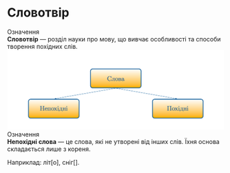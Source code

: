 # Словотвір


<div class="space">
<div class="eoz-wrap">
<span class="eoz">Означення</span>
<div class="eoz-text">
<b>Словотвір</b> — роздiл науки про мову, що вивчає особливостi та способи творення похiдних слiв.
</div>
</div>
</div>


<div class="center">
<img src="../pics/4/slova.png" width="600px" class="center"/>
</div>


<div class="space">
<div class="eoz-wrap">
<span class="eoz">Означення</span>
<div class="eoz-text">
<b>Непохідні слова</b> — це слова, якi не утворенi вiд iнших слiв. Їхня основа складається лише з кореня.
</div>
</div>
</div>

 Наприклад: літ[о], сніг[].